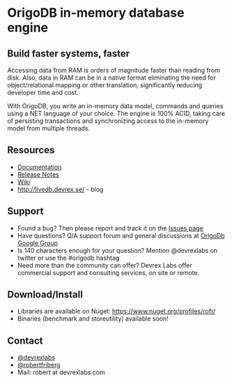 OrigoDB in-memory database engine
=======

## Build faster systems, faster
Accessing data from RAM is orders of magnitude faster than reading from disk. 
Also, data in RAM can be in a native format eliminating the need for object/relational
mapping or other translation, significantly reducing developer time and cost.

With OrigoDB, you write an in-memory data model, commands and queries using a NET language of your choice. 
The engine is 100% ACID, taking care of persisting transactions and synchronizing access to the in-memory model from
multiple threads.

## Resources
* [Documentation](../../wiki/documentation)
* [Release Notes](../../wiki/Release-Notes)
*  [Wiki](../../wiki)
* http://livedb.devrex.se/ - blog

## Support
* Found a bug? Then please report and track it on the [Issues page](../../issues)
* Have questions? Q/A support forum and general discussions at [OrigoDb Google Group](https://groups.google.com/forum/#!forum/origodb)
* Is 140 characters enough for your question? Mention @devrexlabs on twitter or use the #origodb hashtag
* Need more than the community can offer? Devrex Labs offer commercial support and consulting services, on site or remote. 

## Download/Install
* Libraries are available on Nuget: https://www.nuget.org/profiles/rofr/
* Binaries (benchmark and storeutility) available soon!


## Contact
  * [@devrexlabs](https://twitter.com/devrexlabs)
  * [@robertfriberg](https://twitter.com/robertfriberg)
  * Mail: robert at devrexlabs.com
